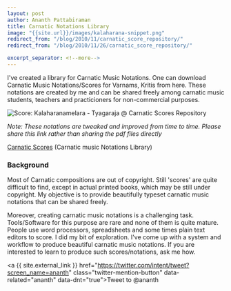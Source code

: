 ```yaml
--- 
layout: post 
author: Ananth Pattabiraman
title: Carnatic Notations Library
image: "{{site.url}}/images/kalaharana-snippet.png"
redirect_from: "/blog/2010/11/carnatic_score_repository/"
redirect_from: "/blog/2010/11/26/carnatic_score_repository/"

excerpt_separator: <!--more-->
--- 
```


I've created a library for Carnatic Music Notations. One can download Carnatic Music Notations/Scores for Varnams, Kritis from here. These notations are created by me and can be shared freely among carnatic music students, teachers and practicioners for non-commercial purposes.

<img class="img-fluid" alt="Score: Kalaharanamelara - Tyagaraja @ Carnatic Scores Repository" src="{{site.url}}/images/kalaharana-snippet.png"/>
<!--more-->

<em>Note: These notations are tweaked and improved from time to time. Please share this link rather than sharing the pdf files directly</em>

<p class='lead'><a {{ site.external_link }} href='https://ananthp.github.io/carnatic_scores/'>Carnatic Scores</a> (Carnatic music Notations Library)</p>


### Background

Most of Carnatic compositions are out of copyright. Still 'scores' are quite difficult to find, except in actual printed books, which may be still under copyright. My objective is to provide beautifully typeset carnatic music notations that can be shared freely.

Moreover, creating carnatic music notations is a challenging task. Tools/Software for this purpose are rare and none of them is quite mature.  People use word processors, spreadsheets and some times plain text editors to score. I did my bit of exploration. I've come up with a system and workflow to produce beautiful carnatic music notations. If you are interested to learn to produce such scores/notations, ask me how.

<a {{ site.external_link }} href="https://twitter.com/intent/tweet?screen_name=ananth" class="twitter-mention-button" data-related="ananth" data-dnt="true">Tweet to @ananth</a>
<script>!function(d,s,id){var js,fjs=d.getElementsByTagName(s)[0],p=/^http:/.test(d.location)?'http':'https';if(!d.getElementById(id)){js=d.createElement(s);js.id=id;js.src=p+'://platform.twitter.com/widgets.js';fjs.parentNode.insertBefore(js,fjs);}}(document, 'script', 'twitter-wjs');</script>
